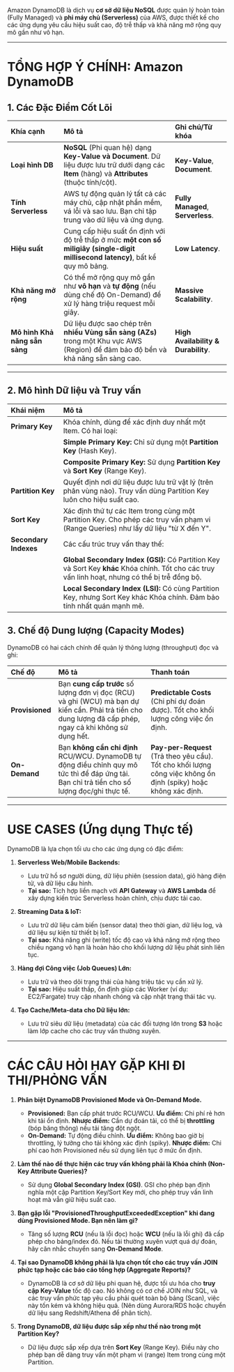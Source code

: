 Amazon DynamoDB là dịch vụ **cơ sở dữ liệu NoSQL** được quản lý hoàn toàn (Fully Managed) và **phi máy chủ (Serverless)** của AWS, được thiết kế cho các ứng dụng yêu cầu hiệu suất cao, độ trễ thấp và khả năng mở rộng quy mô gần như vô hạn.

---

# TỔNG HỢP Ý CHÍNH: Amazon DynamoDB

## 1. Các Đặc Điểm Cốt Lõi

| Khía cạnh | Mô tả | Ghi chú/Từ khóa |
| :--- | :--- | :--- |
| **Loại hình DB** | **NoSQL** (Phi quan hệ) dạng **Key-Value và Document**. Dữ liệu được lưu trữ dưới dạng các **Item** (hàng) và **Attributes** (thuộc tính/cột). | **Key-Value**, **Document**. |
| **Tính Serverless** | AWS tự động quản lý tất cả các máy chủ, cập nhật phần mềm, vá lỗi và sao lưu. Bạn chỉ tập trung vào dữ liệu và ứng dụng. | **Fully Managed**, **Serverless**. |
| **Hiệu suất** | Cung cấp hiệu suất ổn định với độ trễ thấp ở mức **một con số miligiây (single-digit millisecond latency)**, bất kể quy mô bảng. | **Low Latency**. |
| **Khả năng mở rộng** | Có thể mở rộng quy mô gần như **vô hạn** và **tự động** (nếu dùng chế độ On-Demand) để xử lý hàng triệu request mỗi giây. | **Massive Scalability**. |
| **Mô hình Khả năng sẵn sàng** | Dữ liệu được sao chép trên **nhiều Vùng sẵn sàng (AZs)** trong một Khu vực AWS (Region) để đảm bảo độ bền và khả năng sẵn sàng cao. | **High Availability & Durability**. |

---

## 2. Mô hình Dữ liệu và Truy vấn

| Khái niệm | Mô tả |
| :--- | :--- |
| **Primary Key** | Khóa chính, dùng để xác định duy nhất một Item. Có hai loại: |
| | **Simple Primary Key:** Chỉ sử dụng một **Partition Key** (Hash Key). |
| | **Composite Primary Key:** Sử dụng **Partition Key** và **Sort Key** (Range Key). |
| **Partition Key** | Quyết định nơi dữ liệu được lưu trữ vật lý (trên phân vùng nào). Truy vấn dùng Partition Key luôn cho hiệu suất cao. |
| **Sort Key** | Xác định thứ tự các Item trong cùng một Partition Key. Cho phép các truy vấn phạm vi (Range Queries) như lấy dữ liệu "từ X đến Y". |
| **Secondary Indexes** | Các cấu trúc truy vấn thay thế: |
| | **Global Secondary Index (GSI):** Có Partition Key và Sort Key **khác** Khóa chính. Tốt cho các truy vấn linh hoạt, nhưng có thể bị trễ đồng bộ. |
| | **Local Secondary Index (LSI):** Có cùng Partition Key, nhưng Sort Key khác Khóa chính. Đảm bảo tính nhất quán mạnh mẽ. |

## 3. Chế độ Dung lượng (Capacity Modes)

DynamoDB có hai cách chính để quản lý thông lượng (throughput) đọc và ghi:

| Chế độ | Mô tả | Thanh toán |
| :--- | :--- | :--- |
| **Provisioned** | Bạn **cung cấp trước** số lượng đơn vị đọc (RCU) và ghi (WCU) mà bạn dự kiến cần. Phải trả tiền cho dung lượng đã cấp phép, ngay cả khi không sử dụng hết. | **Predictable Costs** (Chi phí dự đoán được). Tốt cho khối lượng công việc ổn định. |
| **On-Demand** | Bạn **không cần chỉ định** RCU/WCU. DynamoDB tự động điều chỉnh quy mô tức thì để đáp ứng tải. Bạn chỉ trả tiền cho số lượng đọc/ghi thực tế. | **Pay-per-Request** (Trả theo yêu cầu). Tốt cho khối lượng công việc không ổn định (spiky) hoặc không xác định. |

---

# USE CASES (Ứng dụng Thực tế)

DynamoDB là lựa chọn tối ưu cho các ứng dụng có đặc điểm:

1.  **Serverless Web/Mobile Backends:**
    * Lưu trữ hồ sơ người dùng, dữ liệu phiên (session data), giỏ hàng điện tử, và dữ liệu cấu hình.
    * **Tại sao:** Tích hợp liền mạch với **API Gateway** và **AWS Lambda** để xây dựng kiến trúc Serverless hoàn chỉnh, chịu được tải cao.

2.  **Streaming Data & IoT:**
    * Lưu trữ dữ liệu cảm biến (sensor data) theo thời gian, dữ liệu log, và dữ liệu sự kiện từ thiết bị IoT.
    * **Tại sao:** Khả năng ghi (write) tốc độ cao và khả năng mở rộng theo chiều ngang vô hạn là hoàn hảo cho khối lượng dữ liệu phát sinh liên tục.

3.  **Hàng đợi Công việc (Job Queues) Lớn:**
    * Lưu trữ và theo dõi trạng thái của hàng triệu tác vụ cần xử lý.
    * **Tại sao:** Hiệu suất thấp, ổn định giúp các Worker (ví dụ: EC2/Fargate) truy cập nhanh chóng và cập nhật trạng thái tác vụ.

4.  **Tạo Cache/Meta-data cho Dữ liệu lớn:**
    * Lưu trữ siêu dữ liệu (metadata) của các đối tượng lớn trong **S3** hoặc làm lớp cache cho các truy vấn thường xuyên.

---

# CÁC CÂU HỎI HAY GẶP KHI ĐI THI/PHỎNG VẤN

1.  **Phân biệt DynamoDB Provisioned Mode và On-Demand Mode.**
    * **Provisioned:** Bạn cấp phát trước RCU/WCU. **Ưu điểm:** Chi phí rẻ hơn khi tải ổn định. **Nhược điểm:** Cần dự đoán tải, có thể bị **throttling** (bóp băng thông) nếu tải tăng đột ngột.
    * **On-Demand:** Tự động điều chỉnh. **Ưu điểm:** Không bao giờ bị throttling, lý tưởng cho tải không xác định (spiky). **Nhược điểm:** Chi phí cao hơn Provisioned nếu sử dụng liên tục ở mức ổn định.

2.  **Làm thế nào để thực hiện các truy vấn không phải là Khóa chính (Non-Key Attribute Queries)?**
    * Sử dụng **Global Secondary Index (GSI)**. GSI cho phép bạn định nghĩa một cặp Partition Key/Sort Key mới, cho phép truy vấn linh hoạt mà vẫn giữ hiệu suất cao.

3.  **Bạn gặp lỗi "ProvisionedThroughputExceededException" khi đang dùng Provisioned Mode. Bạn nên làm gì?**
    * Tăng số lượng **RCU** (nếu là lỗi đọc) hoặc **WCU** (nếu là lỗi ghi) đã cấp phép cho bảng/index đó. Nếu tải thường xuyên vượt quá dự đoán, hãy cân nhắc chuyển sang **On-Demand Mode**.

4.  **Tại sao DynamoDB không phải là lựa chọn tốt cho các truy vấn JOIN phức tạp hoặc các báo cáo tổng hợp (Aggregate Reports)?**
    * DynamoDB là cơ sở dữ liệu phi quan hệ, được tối ưu hóa cho **truy cập Key-Value** tốc độ cao. Nó không có cơ chế JOIN như SQL, và các truy vấn phức tạp yêu cầu phải quét toàn bộ bảng (Scan), việc này tốn kém và không hiệu quả. (Nên dùng Aurora/RDS hoặc chuyển dữ liệu sang Redshift/Athena để phân tích).

5.  **Trong DynamoDB, dữ liệu được sắp xếp như thế nào trong một Partition Key?**
    * Dữ liệu được sắp xếp dựa trên **Sort Key** (Range Key). Điều này cho phép bạn dễ dàng truy vấn một phạm vi (range) Item trong cùng một Partition.